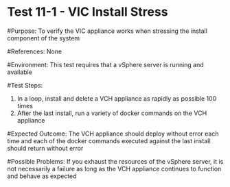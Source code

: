 Test 11-1 - VIC Install Stress
=======

#Purpose:
To verify the VIC appliance works when stressing the install component of the system

#References:
None

#Environment:
This test requires that a vSphere server is running and available

#Test Steps:
1. In a loop, install and delete a VCH appliance as rapidly as possible 100 times
2. After the last install, run a variety of docker commands on the VCH appliance

#Expected Outcome:
The VCH appliance should deploy without error each time and each of the docker commands executed against the last install should return without error

#Possible Problems:
If you exhaust the resources of the vSphere server, it is not necessarily a failure as long as the VCH appliance continues to function and behave as expected